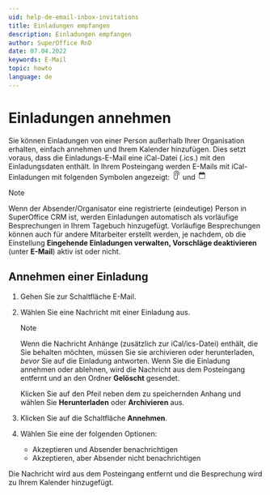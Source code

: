 ```yaml
---
uid: help-de-email-inbox-invitations
title: Einladungen empfangen
description: Einladungen empfangen
author: SuperOffice RnD
date: 07.04.2022
keywords: E-Mail
topic: howto
language: de
---
```


# Einladungen annehmen

Sie können Einladungen von einer Person außerhalb Ihrer Organisation erhalten, einfach annehmen und Ihrem Kalender hinzufügen. Dies setzt voraus, dass die Einladungs-E-Mail eine iCal-Datei (.ics.) mit den Einladungsdaten enthält. In Ihrem Posteingang werden E-Mails mit iCal-Einladungen mit folgenden Symbolen angezeigt: ![Symbol][img1] und ![Symbol][img2]

> [!NOTE]
> Wenn der Absender/Organisator eine registrierte (eindeutige) Person in SuperOffice CRM ist, werden Einladungen automatisch als vorläufige Besprechungen in Ihrem Tagebuch hinzugefügt. Vorläufige Besprechungen können auch für andere Mitarbeiter erstellt werden, je nachdem, ob die Einstellung **Eingehende Einladungen verwalten, Vorschläge deaktivieren** (unter **E-Mail**) aktiv ist oder nicht.

## Annehmen einer Einladung

1. Gehen Sie zur Schaltfläche E-Mail.

2. Wählen Sie eine Nachricht mit einer Einladung aus.

    > [!NOTE]
    > Wenn die Nachricht Anhänge (zusätzlich zur iCal/ics-Datei) enthält, die Sie behalten möchten, müssen Sie sie archivieren oder herunterladen, *bevor* Sie auf die Einladung antworten. Wenn Sie die Einladung annehmen oder ablehnen, wird die Nachricht aus dem Posteingang entfernt und an den Ordner **Gelöscht** gesendet.
    >
    > Klicken Sie auf den Pfeil neben dem zu speichernden Anhang und wählen Sie **Herunterladen** oder **Archivieren** aus.

3. Klicken Sie auf die Schaltfläche **Annehmen**.

4. Wählen Sie eine der folgenden Optionen:

    * Akzeptieren und Absender benachrichtigen
    * Akzeptieren, aber Absender nicht benachrichtigen

Die Nachricht wird aus dem Posteingang entfernt und die Besprechung wird zu Ihrem Kalender hinzugefügt.

<!-- Referenced links -->

<!-- Referenced images -->
[img1]: ../../../../../common/icons/attachments-black.png
[img2]: ../../../../../common/icons/appointments-black.png
